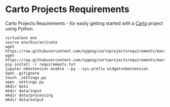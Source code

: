 # Carto Projects Requirements
Carto Projects Requirements - for easily getting started with a [Carto](https://carto.com/) project using Python. 

    virtualenv env
    source env/bin/activate
    wget https://raw.githubusercontent.com/nygeog/cartoprojectsrequirements/master/requirements.txt
    wget https://raw.githubusercontent.com/nygeog/cartoprojectsrequirements/master/.gitignore
    pip install -r requirements.txt
    jupyter nbextension enable --py --sys-prefix widgetsnbextension
    open .gitignore
    touch _settings.py
    open _settings.py
    mkdir data
    mkdir data/input
    mkdir data/processing
    mkdir data/output
